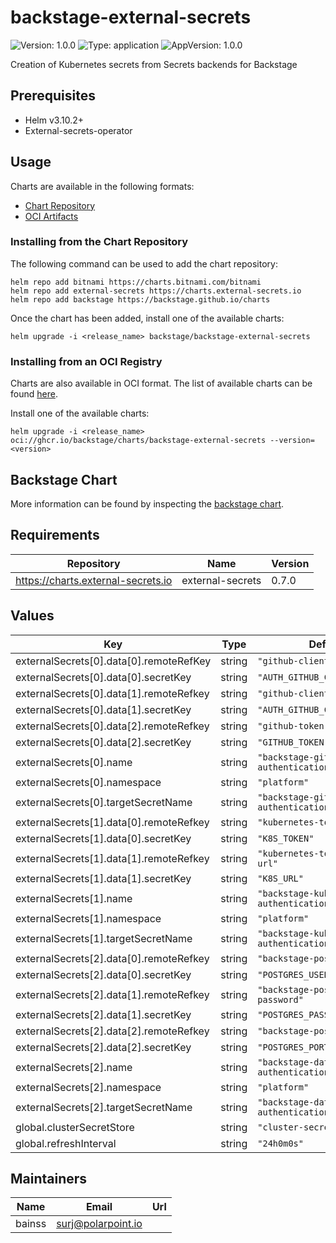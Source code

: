 # backstage-external-secrets

![Version: 1.0.0](https://img.shields.io/badge/Version-1.0.0-informational?style=flat-square) ![Type: application](https://img.shields.io/badge/Type-application-informational?style=flat-square) ![AppVersion: 1.0.0](https://img.shields.io/badge/AppVersion-1.0.0-informational?style=flat-square)

Creation of Kubernetes secrets from Secrets backends for Backstage

## Prerequisites

- Helm v3.10.2+
- External-secrets-operator

## Usage

Charts are available in the following formats:

* [Chart Repository](https://helm.sh/docs/topics/chart_repository/)
* [OCI Artifacts](https://helm.sh/docs/topics/registries/)

### Installing from the Chart Repository

The following command can be used to add the chart repository:

```console
helm repo add bitnami https://charts.bitnami.com/bitnami
helm repo add external-secrets https://charts.external-secrets.io
helm repo add backstage https://backstage.github.io/charts
```

Once the chart has been added, install one of the available charts:

```console
helm upgrade -i <release_name> backstage/backstage-external-secrets
```

### Installing from an OCI Registry

Charts are also available in OCI format. The list of available charts can be found [here](https://github.com/orgs/polarpoint-io/packages?repo_name=charts).

Install one of the available charts:

```shell
helm upgrade -i <release_name> oci://ghcr.io/backstage/charts/backstage-external-secrets --version=<version>
```

## Backstage Chart

More information can be found by inspecting the [backstage chart](charts/backstage).

## Requirements

| Repository | Name | Version |
|------------|------|---------|
| https://charts.external-secrets.io | external-secrets | 0.7.0 |

## Values

| Key | Type | Default | Description |
|-----|------|---------|-------------|
| externalSecrets[0].data[0].remoteRefKey | string | `"github-client-id"` |  |
| externalSecrets[0].data[0].secretKey | string | `"AUTH_GITHUB_CLIENT_ID"` |  |
| externalSecrets[0].data[1].remoteRefkey | string | `"github-client-secret"` |  |
| externalSecrets[0].data[1].secretKey | string | `"AUTH_GITHUB_CLIENT_SECRET"` |  |
| externalSecrets[0].data[2].remoteRefkey | string | `"github-token"` |  |
| externalSecrets[0].data[2].secretKey | string | `"GITHUB_TOKEN"` |  |
| externalSecrets[0].name | string | `"backstage-github-authentication"` |  |
| externalSecrets[0].namespace | string | `"platform"` |  |
| externalSecrets[0].targetSecretName | string | `"backstage-github-authentication"` |  |
| externalSecrets[1].data[0].remoteRefkey | string | `"kubernetes-tooling-token"` |  |
| externalSecrets[1].data[0].secretKey | string | `"K8S_TOKEN"` |  |
| externalSecrets[1].data[1].remoteRefkey | string | `"kubernetes-tooling-token-url"` |  |
| externalSecrets[1].data[1].secretKey | string | `"K8S_URL"` |  |
| externalSecrets[1].name | string | `"backstage-kubernetes-authentication"` |  |
| externalSecrets[1].namespace | string | `"platform"` |  |
| externalSecrets[1].targetSecretName | string | `"backstage-kubernetes-authentication"` |  |
| externalSecrets[2].data[0].remoteRefkey | string | `"backstage-postgres-user"` |  |
| externalSecrets[2].data[0].secretKey | string | `"POSTGRES_USER"` |  |
| externalSecrets[2].data[1].remoteRefkey | string | `"backstage-postgres-password"` |  |
| externalSecrets[2].data[1].secretKey | string | `"POSTGRES_PASSWORD"` |  |
| externalSecrets[2].data[2].remoteRefkey | string | `"backstage-postgres-port"` |  |
| externalSecrets[2].data[2].secretKey | string | `"POSTGRES_PORT"` |  |
| externalSecrets[2].name | string | `"backstage-database-authentication"` |  |
| externalSecrets[2].namespace | string | `"platform"` |  |
| externalSecrets[2].targetSecretName | string | `"backstage-database-authentication"` |  |
| global.clusterSecretStore | string | `"cluster-secrets-store"` |  |
| global.refreshInterval | string | `"24h0m0s"` |  |

## Maintainers

| Name | Email | Url |
| ---- | ------ | --- |
| bainss | surj@polarpoint.io |  |
